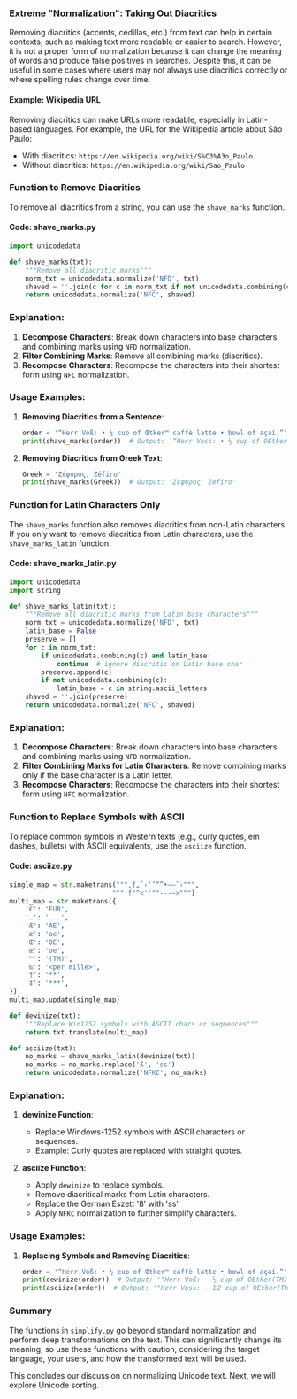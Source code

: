 ### Extreme "Normalization": Taking Out Diacritics

Removing diacritics (accents, cedillas, etc.) from text can help in certain contexts, such as making text more readable or easier to search. However, it is not a proper form of normalization because it can change the meaning of words and produce false positives in searches. Despite this, it can be useful in some cases where users may not always use diacritics correctly or where spelling rules change over time.

#### Example: Wikipedia URL
Removing diacritics can make URLs more readable, especially in Latin-based languages. For example, the URL for the Wikipedia article about São Paulo:
- With diacritics: `https://en.wikipedia.org/wiki/S%C3%A3o_Paulo`
- Without diacritics: `https://en.wikipedia.org/wiki/Sao_Paulo`

### Function to Remove Diacritics

To remove all diacritics from a string, you can use the `shave_marks` function.

#### Code: shave_marks.py
```python
import unicodedata

def shave_marks(txt):
    """Remove all diacritic marks"""
    norm_txt = unicodedata.normalize('NFD', txt)
    shaved = ''.join(c for c in norm_txt if not unicodedata.combining(c))
    return unicodedata.normalize('NFC', shaved)
```

### Explanation:

1. **Decompose Characters**: Break down characters into base characters and combining marks using `NFD` normalization.
2. **Filter Combining Marks**: Remove all combining marks (diacritics).
3. **Recompose Characters**: Recompose the characters into their shortest form using `NFC` normalization.

### Usage Examples:

1. **Removing Diacritics from a Sentence**:
    ```python
    order = '“Herr Voß: • ½ cup of Œtker™ caffè latte • bowl of açaí.”'
    print(shave_marks(order))  # Output: '“Herr Voss: • ½ cup of OEtker™ caffe latte • bowl of acai.”'
    ```

2. **Removing Diacritics from Greek Text**:
    ```python
    Greek = 'Ζέφυρος, Zéfiro'
    print(shave_marks(Greek))  # Output: 'Ζεφυρος, Zefiro'
    ```

### Function for Latin Characters Only

The `shave_marks` function also removes diacritics from non-Latin characters. If you only want to remove diacritics from Latin characters, use the `shave_marks_latin` function.

#### Code: shave_marks_latin.py
```python
import unicodedata
import string

def shave_marks_latin(txt):
    """Remove all diacritic marks from Latin base characters"""
    norm_txt = unicodedata.normalize('NFD', txt)
    latin_base = False
    preserve = []
    for c in norm_txt:
        if unicodedata.combining(c) and latin_base:
            continue  # ignore diacritic on Latin base char
        preserve.append(c)
        if not unicodedata.combining(c):
            latin_base = c in string.ascii_letters
    shaved = ''.join(preserve)
    return unicodedata.normalize('NFC', shaved)
```

### Explanation:

1. **Decompose Characters**: Break down characters into base characters and combining marks using `NFD` normalization.
2. **Filter Combining Marks for Latin Characters**: Remove combining marks only if the base character is a Latin letter.
3. **Recompose Characters**: Recompose the characters into their shortest form using `NFC` normalization.

### Function to Replace Symbols with ASCII

To replace common symbols in Western texts (e.g., curly quotes, em dashes, bullets) with ASCII equivalents, use the `asciize` function.

#### Code: asciize.py
```python
single_map = str.maketrans("""‚ƒ„ˆ‹‘’“”•–—˜›""",
                          """'f"^<''""---~>""")
multi_map = str.maketrans({
    '€': 'EUR',
    '…': '...',
    'Æ': 'AE',
    'æ': 'ae',
    'Œ': 'OE',
    'œ': 'oe',
    '™': '(TM)',
    '‰': '<per mille>',
    '†': '**',
    '‡': '***',
})
multi_map.update(single_map)

def dewinize(txt):
    """Replace Win1252 symbols with ASCII chars or sequences"""
    return txt.translate(multi_map)

def asciize(txt):
    no_marks = shave_marks_latin(dewinize(txt))
    no_marks = no_marks.replace('ß', 'ss')
    return unicodedata.normalize('NFKC', no_marks)
```

### Explanation:

1. **dewinize Function**:
    - Replace Windows-1252 symbols with ASCII characters or sequences.
    - Example: Curly quotes are replaced with straight quotes.

2. **asciize Function**:
    - Apply `dewinize` to replace symbols.
    - Remove diacritical marks from Latin characters.
    - Replace the German Eszett 'ß' with 'ss'.
    - Apply `NFKC` normalization to further simplify characters.

### Usage Examples:

1. **Replacing Symbols and Removing Diacritics**:
    ```python
    order = '“Herr Voß: • ½ cup of Œtker™ caffè latte • bowl of açaí.”'
    print(dewinize(order))  # Output: '"Herr Voß: - ½ cup of OEtker(TM) caffè latte - bowl of açaí."'
    print(asciize(order))  # Output: '"Herr Voss: - 1⁄2 cup of OEtker(TM) caffe latte - bowl of acai."'
    ```

### Summary

The functions in `simplify.py` go beyond standard normalization and perform deep transformations on the text. This can significantly change its meaning, so use these functions with caution, considering the target language, your users, and how the transformed text will be used. 

This concludes our discussion on normalizing Unicode text. Next, we will explore Unicode sorting.